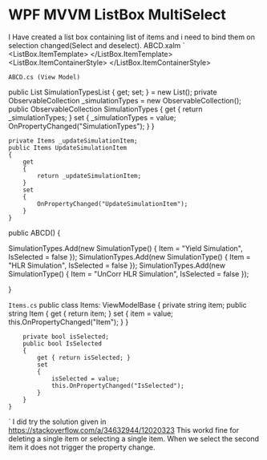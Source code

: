 
# WPF MVVM ListBox MultiSelect

I Have created a list box containing list of items and i need to bind them on selection
changed(Select and deselect).
ABCD.xalm
`
<ListBox Grid.Column="2" Grid.ColumnSpan="9" Height="30" Margin="0 0 5 0" 
                                Foreground="{StaticResource AcresTheme}"
SelectedItem="{Binding Path=UpdateSimulationItem,UpdateSourceTrigger=PropertyChanged}"                               
                                ItemsSource="{Binding SmulationTypes, NotifyOnSourceUpdated=True}" 
                                Background="{Binding }"
                                MinHeight="65" SelectionMode="Multiple">
                            <ListBox.ItemTemplate>
                                <DataTemplate>
                                    <CheckBox  Foreground="{StaticResource AcresTheme}"
                                               Content="{Binding Item}" 
                                               IsChecked="{Binding Path=IsSelected, Mode=TwoWay}"></CheckBox>
                                </DataTemplate>
                            </ListBox.ItemTemplate>
                            <ListBox.ItemContainerStyle>
                                <Style TargetType="{x:Type ListBoxItem}">
                                    <Setter Property="IsSelected" Value="{Binding Mode=TwoWay, Path=IsSelected}"/>
                                </Style>
                            </ListBox.ItemContainerStyle>
                        </ListBox>

`
ABCD.cs (View Model)
`


public List SimulationTypesList { get; set; } = new List();
private ObservableCollection _simulationTypes = new ObservableCollection();
    public ObservableCollection<Items> SimulationTypes
    {
        get
        {
            return _simulationTypes;
        }
        set
        {
            _simulationTypes = value;
            OnPropertyChanged("SimulationTypes");
        }
    }

    private Items _updateSimulationItem;
    public Items UpdateSimulationItem
    {
        get
        {
            return _updateSimulationItem;
        }
        set
        {
            OnPropertyChanged("UpdateSimulationItem");
        }
    }


public ABCD()
{


SimulationTypes.Add(new SimulationType() { Item = "Yield Simulation", IsSelected = false });
SimulationTypes.Add(new SimulationType() { Item = "HLR Simulation", IsSelected = false });
SimulationTypes.Add(new SimulationType() { Item = "UnCorr HLR Simulation", IsSelected = false });

}

`
Items.cs
`
 public class Items: ViewModelBase
    {
        private string item;
        public string Item
        {
            get { return item; }
            set
            {
                item = value;
                this.OnPropertyChanged("Item");
            }
        } 
        
        private bool isSelected;
        public bool IsSelected
        {
            get { return isSelected; }
            set
            {
                isSelected = value;
                this.OnPropertyChanged("IsSelected");
            }
        }
    }

`
I did try the solution given in https://stackoverflow.com/a/34632944/12020323 This workd fine
for deleting a single item or selecting a single item.
When we select the second item it does not trigger the property change.

        
